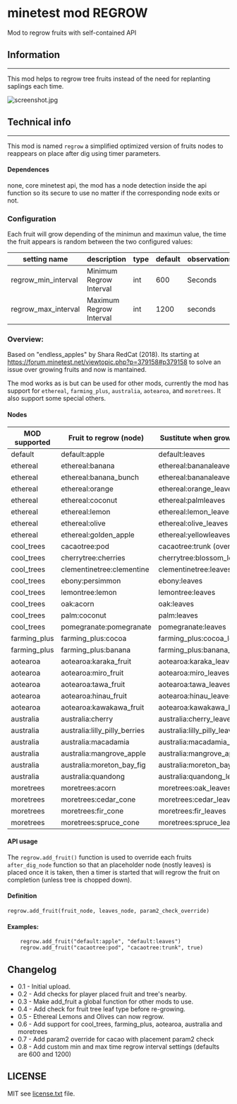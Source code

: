 minetest mod REGROW
===================

Mod to regrow fruits with self-contained API

## Information
-----------

This mod helps to regrow tree fruits instead of the need for replanting
saplings each time.


![screenshot.jpg](screenshot.jpg)


## Technical info
--------------

This mod is named `regrow` a simplified optimized version 
of fruits nodes to reappears on place after dig using timer parameters.

#### Dependences

none, core minetest api, the mod has a node detection inside the api function 
so its secure to use no matter if the corresponding node exits or not.

### Configuration

Each fruit will grow depending of the minimun and maximun value, 
the time the fruit appears is random between the two configured values:

| setting name        | description             | type | default | observations |
| ------------------- | ----------------------- | --- | ------- | ----------- |
| regrow_min_interval | Minimum Regrow Interval | int | 600  | Seconds |
| regrow_max_interval | Maximum Regrow Interval | int | 1200 | seconds |

### Overview:

Based on "endless_apples" by Shara RedCat (2018). Its starting 
at https://forum.minetest.net/viewtopic.php?p=379158#p379158 to solve 
an issue over growing fruits and now is mantained.

The mod works as is but can be used for other mods, currently the mod 
has support for `ethereal`, `farming_plus`, `australia`, `aotearoa`, 
and `moretrees`. It also support some special others.

#### Nodes

| MOD supported | Fruit to regrow (node) | Sustitute when growing (node) |
| ------------- | ---------------------- | ----------------------------- |
| default       | default:apple         | default:leaves             |
| ethereal      | ethereal:banana       | ethereal:bananaleaves      |
| ethereal      | ethereal:banana_bunch | ethereal:bananaleaves      |
| ethereal      | ethereal:orange       | ethereal:orange_leaves     |
| ethereal      | ethereal:coconut      | ethereal:palmleaves        |
| ethereal      | ethereal:lemon        | ethereal:lemon_leaves      |
| ethereal      | ethereal:olive        | ethereal:olive_leaves      |
| ethereal      | ethereal:golden_apple | ethereal:yellowleaves (disabled) |
| cool_trees    | cacaotree:pod         | cacaotree:trunk (override) |
| cool_trees    | cherrytree:cherries   | cherrytree:blossom_leaves  |
| cool_trees    | clementinetree:clementine | clementinetree:leaves  |
| cool_trees    | ebony:persimmon       | ebony:leaves               |
| cool_trees    | lemontree:lemon       | lemontree:leaves           |
| cool_trees    | oak:acorn             | oak:leaves                 |
| cool_trees    | palm:coconut          | palm:leaves                |
| cool_trees    | pomegranate:pomegranate | pomegranate:leaves       |
| farming_plus  | farming_plus:cocoa    | farming_plus:cocoa_leaves  |
| farming_plus  | farming_plus:banana   | farming_plus:banana_leaves |
| aotearoa      | aotearoa:karaka_fruit | aotearoa:karaka_leaves     |
| aotearoa      | aotearoa:miro_fruit   | aotearoa:miro_leaves       |
| aotearoa      | aotearoa:tawa_fruit   | aotearoa:tawa_leaves       |
| aotearoa      | aotearoa:hinau_fruit  | aotearoa:hinau_leaves      |
| aotearoa      | aotearoa:kawakawa_fruit | aotearoa:kawakawa_leaves |
| australia     | australia:cherry      | australia:cherry_leaves    |
| australia     | australia:lilly_pilly_berries     | australia:lilly_pilly_leaves |
| australia     | australia:macadamia   | australia:macadamia_leaves |
| australia     | australia:mangrove_apple | australia:mangrove_apple_leaves |
| australia     | australia:moreton_bay_fig | australia:moreton_bay_fig_leaves |
| australia     | australia:quandong    | australia:quandong_leaves  |
| moretrees     | moretrees:acorn       | moretrees:oak_leaves       |
| moretrees     | moretrees:cedar_cone  | moretrees:cedar_leaves     |
| moretrees     | moretrees:fir_cone    | moretrees:fir_leaves       |
| moretrees     | moretrees:spruce_cone | moretrees:spruce_leaves    |

#### API usage

The `regrow.add_fruit()` function is used to override each fruits `after_dig_node`
function so that an placeholder node (nostly leaves) is placed once it is taken, then a timer is
started that will regrow the fruit on completion (unless tree is chopped down).

#### Definition

`regrow.add_fruit(fruit_node, leaves_node, param2_check_override)`

#### Examples:

```
	regrow.add_fruit("default:apple", "default:leaves")
	regrow.add_fruit("cacaotree:pod", "cacaotree:trunk", true)
```

Changelog
---------

- 0.1 - Initial upload.
- 0.2 - Add checks for player placed fruit and tree's nearby.
- 0.3 - Make add_fruit a global function for other mods to use.
- 0.4 - Add check for fruit tree leaf type before re-growing.
- 0.5 - Ethereal Lemons and Olives can now regrow.
- 0.6 - Add support for cool_trees, farming_plus, aotearoa, australia and moretrees
- 0.7 - Add param2 override for cacao with placement param2 check
- 0.8 - Add custom min and max time regrow interval settings (defaults are 600 and 1200)


## LICENSE

MIT see [license.txt](license.txt) file.


